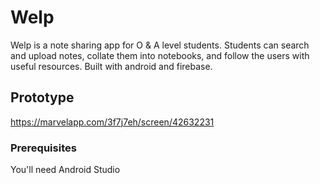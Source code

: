 # Welp

Welp is a note sharing app for O & A level students. Students can search and upload notes, collate them into notebooks, and follow the users with useful resources.
Built with android and firebase.

## Prototype
https://marvelapp.com/3f7j7eh/screen/42632231

### Prerequisites

You'll need Android Studio
